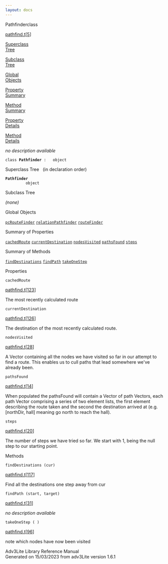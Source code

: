 ```yaml
---
layout: docs
---
```

<span class="title">Pathfinder</span><span class="type">class</span>

[pathfind.t](../file/pathfind.t.html)\[[5](../source/pathfind.t.html#5)\]

[Superclass  
Tree](#_SuperClassTree_)

[Subclass  
Tree](#_SubClassTree_)

[Global  
Objects](#_ObjectSummary_)

[Property  
Summary](#_PropSummary_)

[Method  
Summary](#_MethodSummary_)

[Property  
Details](#_Properties_)

[Method  
Details](#_Methods_)



*no description available*

`class `**`Pathfinder`**` :   object`



<span id="_SuperClassTree_"></span>



<span class="hdln">Superclass Tree</span>   (in declaration order)



**`Pathfinder`**  
`         object`  
<span id="_SubClassTree_"></span>



<span class="hdln">Subclass Tree</span>  



*(none)* <span id="_ObjectSummary_"></span>



<span class="hdln">Global Objects</span>  



[`pcRouteFinder`](../object/pcRouteFinder.html) [`relationPathfinder`](../object/relationPathfinder.html) [`routeFinder`](../object/routeFinder.html)
<span id="_PropSummary_"></span>



<span class="hdln">Summary of Properties</span>  



[`cachedRoute`](#cachedRoute) [`currentDestination`](#currentDestination) [`nodesVisited`](#nodesVisited) [`pathsFound`](#pathsFound) [`steps`](#steps)

<span id="_MethodSummary_"></span>



<span class="hdln">Summary of Methods</span>  



[`findDestinations`](#findDestinations) [`findPath`](#findPath) [`takeOneStep`](#takeOneStep)

<span id="_Properties_"></span>



<span class="hdln">Properties</span>  



<span id="cachedRoute"></span>

`cachedRoute`

[pathfind.t](../file/pathfind.t.html)\[[123](../source/pathfind.t.html#123)\]



The most recently calculated route



<span id="currentDestination"></span>

`currentDestination`

[pathfind.t](../file/pathfind.t.html)\[[126](../source/pathfind.t.html#126)\]



The destination of the most recently calculated route.



<span id="nodesVisited"></span>

`nodesVisited`

[pathfind.t](../file/pathfind.t.html)\[[28](../source/pathfind.t.html#28)\]



A Vector containing all the nodes we have visited so far in our attempt
to find a route. This enables us to cull paths that lead somewhere we've
already been.



<span id="pathsFound"></span>

`pathsFound`

[pathfind.t](../file/pathfind.t.html)\[[14](../source/pathfind.t.html#14)\]



When populated the pathsFound will contain a Vector of path Vectors,
each path Vector comprising a series of two element lists, the first
element describing the route taken and the second the destination
arrived at (e.g. \[northDir, hall\] meaning go north to reach the hall).



<span id="steps"></span>

`steps`

[pathfind.t](../file/pathfind.t.html)\[[20](../source/pathfind.t.html#20)\]



The number of steps we have tried so far. We start with 1, being the
null step to our starting point.



<span id="_Methods_"></span>



<span class="hdln">Methods</span>  



<span id="findDestinations"></span>

`findDestinations (cur)`

[pathfind.t](../file/pathfind.t.html)\[[117](../source/pathfind.t.html#117)\]



Find all the destinations one step away from cur



<span id="findPath"></span>

`findPath (start, target)`

[pathfind.t](../file/pathfind.t.html)\[[31](../source/pathfind.t.html#31)\]



*no description available*



<span id="takeOneStep"></span>

`takeOneStep ( )`

[pathfind.t](../file/pathfind.t.html)\[[96](../source/pathfind.t.html#96)\]



note which nodes have now been visited





Adv3Lite Library Reference Manual  
Generated on 15/03/2023 from adv3Lite version 1.6.1


